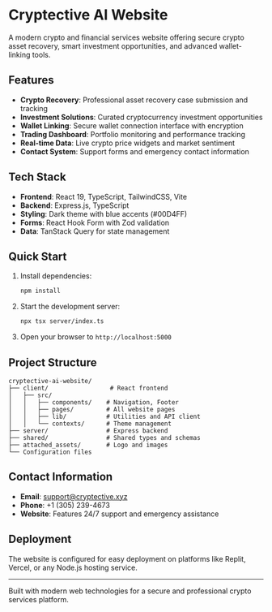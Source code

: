 # Cryptective AI Website

A modern crypto and financial services website offering secure crypto asset recovery, smart investment opportunities, and advanced wallet-linking tools.

## Features

- **Crypto Recovery**: Professional asset recovery case submission and tracking
- **Investment Solutions**: Curated cryptocurrency investment opportunities
- **Wallet Linking**: Secure wallet connection interface with encryption
- **Trading Dashboard**: Portfolio monitoring and performance tracking
- **Real-time Data**: Live crypto price widgets and market sentiment
- **Contact System**: Support forms and emergency contact information

## Tech Stack

- **Frontend**: React 19, TypeScript, TailwindCSS, Vite
- **Backend**: Express.js, TypeScript
- **Styling**: Dark theme with blue accents (#00D4FF)
- **Forms**: React Hook Form with Zod validation
- **Data**: TanStack Query for state management

## Quick Start

1. Install dependencies:
   ```bash
   npm install
   ```

2. Start the development server:
   ```bash
   npx tsx server/index.ts
   ```

3. Open your browser to `http://localhost:5000`

## Project Structure

```
cryptective-ai-website/
├── client/                 # React frontend
│   ├── src/
│   │   ├── components/    # Navigation, Footer
│   │   ├── pages/         # All website pages
│   │   ├── lib/           # Utilities and API client
│   │   └── contexts/      # Theme management
├── server/                # Express backend
├── shared/                # Shared types and schemas
├── attached_assets/       # Logo and images
└── Configuration files
```

## Contact Information

- **Email**: support@cryptective.xyz
- **Phone**: +1 (305) 239-4673
- **Website**: Features 24/7 support and emergency assistance

## Deployment

The website is configured for easy deployment on platforms like Replit, Vercel, or any Node.js hosting service.

---

Built with modern web technologies for a secure and professional crypto services platform.